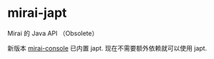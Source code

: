 # mirai-japt

Mirai 的 Java API （Obsolete）

新版本 [mirai-console](https://github.com/mamoe/mirai-console) 已内置 japt. 现在不需要额外依赖就可以使用 japt.
